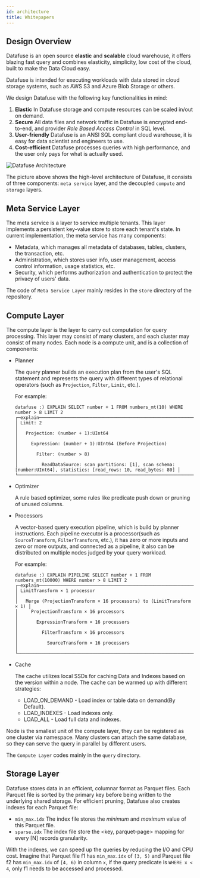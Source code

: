 ```yaml
---
id: architecture
title: Whitepapers
---
```


## Design Overview

Datafuse is an open source **elastic** and **scalable** cloud warehouse, it offers blazing fast query and combines elasticity, simplicity, low cost of the cloud, built to make the Data Cloud easy.

Datafuse is intended for executing workloads with data stored in cloud storage systems, such as AWS S3 and Azure Blob Storage or others.

We design Datafuse with the following key functionalities in mind:

1. **Elastic**  In Datafuse storage and compute resources can be scaled in/out on demand.
2. **Secure** All data files and network traffic in Datafuse is encrypted end-to-end, and provider *Role Based Access Control*  in SQL level.
3. **User-friendly** Datafuse is an ANSI SQL compliant cloud warehouse, it is easy for data scientist and engineers to use.
4. **Cost-efficient** Datafuse processes queries with high performance, and the user only pays for what is actually used.


![Datafuse Architecture](https://datafuse-1253727613.cos.ap-hongkong.myqcloud.com/arch/datafuse-arch-20210817.svg)

The picture above shows the high-level architecture of Datafuse, it consists of three components: `meta service` layer, and the  decoupled `compute` and `storage` layers.

## Meta Service Layer

The meta service is a layer to service multiple tenants. This layer implements a persistent key-value store to store each tenant's state.
In current implementation, the meta service has many components:

* Metadata, which manages all metadata of databases, tables, clusters, the transaction, etc.
* Administration, which stores user info, user management, access control information, usage statistics, etc.
* Security, which performs authorization and authentication to protect the privacy of users' data.

The code of `Meta Service Layer` mainly resides in the `store` directory of the repository.

## Compute Layer

The compute layer is the layer to carry out computation for query processing. This layer may consist of many clusters,
and each cluster may consist of many nodes. Each node is a compute unit, and is a collection of components:

* Planner

  The query planner builds an execution plan from the user's SQL statement and represents the query with different types of relational operators (such as `Projection`, `Filter`, `Limit`, etc.).
  
  For example:
  ```
  datafuse :) EXPLAIN SELECT number + 1 FROM numbers_mt(10) WHERE number > 8 LIMIT 2
  ┌─explain─────────────────────────────────────────────────────────────────────────────────────────────────────────────────┐
  │ Limit: 2                                                                                                                │
  │   Projection: (number + 1):UInt64                                                                                       │
  │     Expression: (number + 1):UInt64 (Before Projection)                                                                 │
  │       Filter: (number > 8)                                                                                              │
  │         ReadDataSource: scan partitions: [1], scan schema: [number:UInt64], statistics: [read_rows: 10, read_bytes: 80] │
  └─────────────────────────────────────────────────────────────────────────────────────────────────────────────────────────┘
  ```

* Optimizer

  A rule based optimizer, some rules like predicate push down or pruning of unused columns.

* Processors

  A vector-based query execution pipeline, which is build by planner instructions.
  Each pipeline executor is a processor(such as `SourceTransform`, `FilterTransform`, etc.), it has zero or more inputs and zero or more outputs, and connected as a pipeline, it also can be distributed on multiple nodes judged by your query workload.
  
  For example:
  ```
  datafuse :) EXPLAIN PIPELINE SELECT number + 1 FROM numbers_mt(10000) WHERE number > 8 LIMIT 2
  ┌─explain───────────────────────────────────────────────────────────────┐
  │ LimitTransform × 1 processor                                          │
  │   Merge (ProjectionTransform × 16 processors) to (LimitTransform × 1) │
  │     ProjectionTransform × 16 processors                               │
  │       ExpressionTransform × 16 processors                             │
  │         FilterTransform × 16 processors                               │
  │           SourceTransform × 16 processors                             │
  └───────────────────────────────────────────────────────────────────────┘
  ```

* Cache

  The cache utilizes local SSDs for caching Data and Indexes based on the version within a node. The cache can be warmed up with different strategies:
  
  * LOAD_ON_DEMAND - Load index or table data on demand(By Default).
  * LOAD_INDEXES - Load indexes only.
  * LOAD_ALL - Load full data and indexes.

Node is the smallest unit of the compute layer, they can be registered as one cluster via namespace.
Many clusters can attach the same database, so they can serve the query in parallel by different users.

The `Compute Layer` codes mainly in the `query` directory.

## Storage Layer

Datafuse stores data in an efficient, columnar format as Parquet files.
Each Parquet file is sorted by the primary key before being written to the underlying shared storage.
For efficient pruning, Datafuse also creates indexes for each Parquet file:

* `min_max.idx` The index file stores the *minimum* and *maximum* value of this Parquet file.
* `sparse.idx` The index file store the <key, parquet-page> mapping for every [N] records granularity.

With the indexes, we can speed up the queries by reducing the I/O and CPU cost.
Imagine that Parquet file f1 has `min_max.idx` of `[3, 5)` and Parquet file f2 has `min_max.idx` of `[4, 6)` in column `x`, if the query predicate is `WHERE x < 4`, only f1 needs to be accessed and processed.
